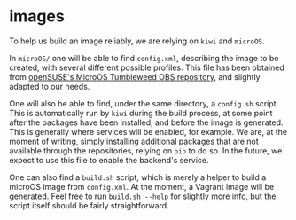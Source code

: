 # images

To help us build an image reliably, we are relying on `kiwi` and `microOS`.

In `microOS/` one will be able to find `config.xml`, describing the image to be
created, with several different possible profiles. This file has been obtained
from [openSUSE's MicroOS Tumbleweed OBS repository](https://build.opensuse.org/package/show/openSUSE:Factory/openSUSE-MicroOS),
and slightly adapted to our needs.

One will also be able to find, under the same directory, a `config.sh` script.
This is automatically run by `kiwi` during the build process, at some point
after the packages have been installed, and before the image is generated. This
is generally where services will be enabled, for example. We are, at the moment
of writing, simply installing additional packages that are not available through
the repositories, relying on `pip` to do so. In the future, we expect to use
this file to enable the backend's service.

One can also find a `build.sh` script, which is merely a helper to build a
microOS image from `config.xml`. At the moment, a Vagrant image will be
generated. Feel free to run `build.sh --help` for slightly more info, but the
script itself should be fairly straightforward.
